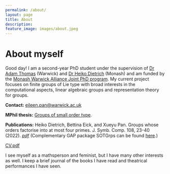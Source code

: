 ```yaml
---
permalink: /about/
layout: page
title: About
description:
feature_image: images/about.jpeg
---
```


# About myself

Good day! I am a second-year PhD student under the supervision of [Dr Adam Thomas](https://warwick.ac.uk/fac/sci/maths/people/staff/thomas/) (Warwick) and [Dr Heiko Dietrich](https://users.monash.edu/~heikod/) (Monash) and am funded by the [Monash Warwick Alliance Joint PhD program](https://warwick.ac.uk/services/dc/policies_guidance/student_mobility/jointphd). My current project focuses on finite groups of Lie type with broad interests in the computational aspects, linear algebraic groups and representation theory for groups.

**Contact:** eileen.pan@warwick.ac.uk

**MPhil thesis:** [Groups of small order type](https://github.com/xpan-eileen/sotgrps_gap_pkg/blob/master/Thesis_Groups_of_small_order_type.pdf).

**Publications:** Heiko Dietrich, Bettina Eick, and Xueyu Pan. Groups whose orders factorise into at most four primes. J. Symb. Comp. 108, 23-40 (2022). *[pdf](https://github.com/xpan-eileen/sotgrps_gap_pkg/blob/master/Dietrich%2C%20Eick%2C%20Pan%2C%202022.pdf)*
(Complementary GAP package SOTGrps can be found [here](https://github.com/xpan-eileen/sotgrps_gap_pkg).)

[CV.pdf](https://s3.us-west-2.amazonaws.com/secure.notion-static.com/88c8ac38-20ec-4684-8cab-b3ffd457e2a1/CV.pdf?X-Amz-Algorithm=AWS4-HMAC-SHA256&X-Amz-Content-Sha256=UNSIGNED-PAYLOAD&X-Amz-Credential=AKIAT73L2G45EIPT3X45%2F20220925%2Fus-west-2%2Fs3%2Faws4_request&X-Amz-Date=20220925T153524Z&X-Amz-Expires=86400&X-Amz-Signature=cd1cfbce8ecd17683636833ddad8147233bad8afb87f1f553a4c9db9cfa96735&X-Amz-SignedHeaders=host&response-content-disposition=filename%20%3D%22CV.pdf%22&x-id=GetObject)

I see myself as a mathsperson and feminist, but I have many other interests as well. I keep a brief journal of the books I have read and theatrical performances I have seen.
